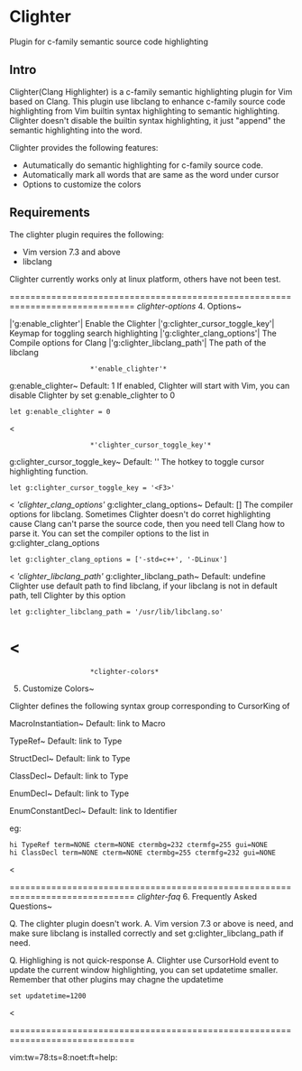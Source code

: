 # Clighter
Plugin for c-family semantic source code highlighting

## Intro
Clighter(Clang Highlighter) is a c-family semantic highlighting plugin for
Vim based on Clang. This plugin use libclang to enhance c-family source code
highlighting from Vim builtin syntax highlighting to semantic highlighting.
Clighter doesn't disable the builtin syntax highlighting, it just "append"
the semantic highlighting into the word.  

Clighter provides the following features:

* Autumatically do semantic highlighting for c-family source code.
* Automatically mark all words that are same as the word under cursor
* Options to customize the colors


## Requirements

The clighter plugin requires the following:

* Vim version 7.3 and above
* libclang

Clighter currently works only at linux platform, others have not been test.

==============================================================================
						*clighter-options*
4. Options~

|'g:enable_clighter'|			Enable the Clighter
|'g:clighter_cursor_toggle_key'|	Keymap for toggling search highlighting
|'g:clighter_clang_options'|		The Compile options for Clang
|'g:clighter_libclang_path'|		The path of the libclang

						*'enable_clighter'*
g:enable_clighter~
Default: 1
If enabled, Clighter will start with Vim, you can disable Clighter by set
g:enable_clighter to 0
>
	let g:enable_clighter = 0
<

						*'clighter_cursor_toggle_key'*
g:clighter_cursor_toggle_key~
Default: '<F3>'
The hotkey to toggle cursor highlighting function.
>
	let g:clighter_cursor_toggle_key = '<F3>'
<
						*'clighter_clang_options'*
g:clighter_clang_options~
Default: []
The compiler options for libclang. Sometimes Clighter doesn't do corret
highlighting cause Clang can't parse the source code, then you need tell Clang
how to parse it. You can set the compiler options to the list in
g:clighter_clang_options
>
	let g:clighter_clang_options = ['-std=c++', '-DLinux']
<
						*'clighter_libclang_path'*
g:clighter_libclang_path~
Default: undefine
Clighter use default path to find libclang, if your libclang is not in
default path, tell Clighter by this option
>
	let g:clighter_libclang_path = '/usr/lib/libclang.so'
<
==============================================================================
						*clighter-colors*
5. Customize Colors~

Clighter defines the following syntax group corresponding to CursorKing of

MacroInstantiation~
Default: link to Macro

TypeRef~
Default: link to Type

StructDecl~
Default: link to Type

ClassDecl~
Default: link to Type

EnumDecl~
Default: link to Type

EnumConstantDecl~
Default: link to Identifier

eg:
>
	hi TypeRef term=NONE cterm=NONE ctermbg=232 ctermfg=255 gui=NONE
	hi ClassDecl term=NONE cterm=NONE ctermbg=255 ctermfg=232 gui=NONE
<

==============================================================================
						*clighter-faq*
6. Frequently Asked Questions~

Q. The clighter plugin doesn't work.
A. Vim version 7.3 or above is need, and make sure libclang is installed
correctly and set g:clighter_libclang_path if need.

Q. Highlighing is not quick-response
A. Clighter use CursorHold event to update the current window highlighting,
you can set updatetime smaller. Remember that other plugins may chagne the
updatetime
>
	set updatetime=1200
<

==============================================================================

vim:tw=78:ts=8:noet:ft=help:
